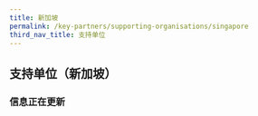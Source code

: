 ```yaml
---
title: 新加坡
permalink: /key-partners/supporting-organisations/singapore
third_nav_title: 支持单位
---
```


<style>
  
  @media (min-width: 361px){
    .img-logo img {
        width: 100%; 
        } 
  } 
  
  .img-logo {
    width: 361px; 
    }

</style>

## 支持单位（新加坡）

### 信息正在更新
